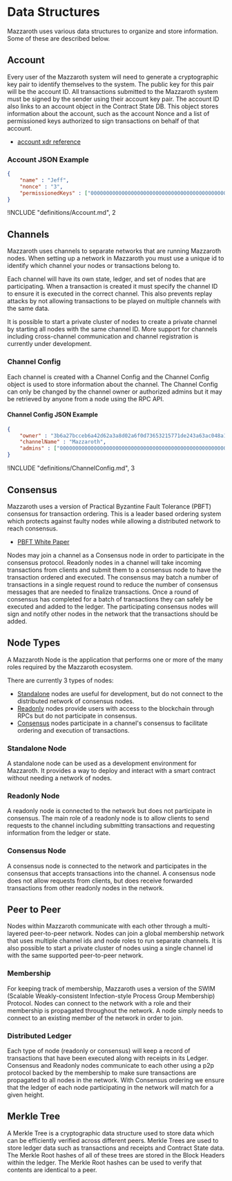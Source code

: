 # Data Structures

Mazzaroth uses various data structures to organize and store information.
Some of these are described below.

## Account

Every user of the Mazzaroth system will need to generate a cryptographic key pair
to identify themselves to the system. The public key for this pair will be the
account ID. All transactions submitted to the Mazzaroth system must be signed
by the sender using their account key pair. The account ID also links to an
account object in the Contract State DB. This object stores information about
the account, such as the account Nonce and a list of permissioned keys
authorized to sign transactions on behalf of that account.

- [account xdr reference](https://github.com/kochavalabs/mazzaroth-xdr/blob/master/idl/account.x)

### Account JSON Example

```JSON
{
    "name" : "Jeff",
    "nonce" : "3",
    "permissionedKeys" : ["0000000000000000000000000000000000000000000000000000000000000000"]
}
```

!INCLUDE "definitions/Account.md", 2

## Channels

Mazzaroth uses channels to separate networks that are running Mazzaroth nodes.
When setting up a network in Mazzaroth you must use a unique id to identify
which channel your nodes or transactions belong to.

Each channel will have its own state, ledger, and set of nodes that are participating.
When a transaction is created it must specify the channel ID to ensure it is executed
in the correct channel. This also prevents replay attacks by not allowing transactions
to be played on multiple channels with the same data.

It is possible to start a private cluster of nodes to create a private channel
by starting all nodes with the same channel ID. More support for channels including
cross-channel communication and channel registration is currently under development.

### Channel Config

Each channel is created with a Channel Config and the Channel Config object is
used to store information about the channel. The Channel Config can only be
changed by the channel owner or authorized admins but it may be retrieved by
anyone from a node using the RPC API.

#### Channel Config JSON Example

```JSON
{
    "owner" : "3b6a27bcceb6a42d62a3a8d02a6f0d73653215771de243a63ac048a18b59da29",
    "channelName" : "Mazzaroth",
    "admins" : ["0000000000000000000000000000000000000000000000000000000000000000"]
}
```

!INCLUDE "definitions/ChannelConfig.md", 3

## Consensus

Mazzaroth uses a version of Practical Byzantine Fault Tolerance (PBFT) consensus
for transaction ordering. This is a leader based ordering system which protects
against faulty nodes while allowing a distributed network to reach consensus.

- [PBFT White Paper](http://pmg.csail.mit.edu/papers/osdi99.pdf)

Nodes may join a channel as a Consensus node in order to participate in the
consensus protocol. Readonly nodes in a channel will take incoming transactions
from clients and submit them to a consensus node to have the transaction ordered
and executed. The consensus may batch a number of transactions in a single
request round to reduce the number of consensus messages that are needed to
finalize transactions. Once a round of consensus has completed for a batch of
transactions they can safely be executed and added to the ledger.
The participating consensus nodes will sign and notify other nodes in the network
that the transactions should be added.

## Node Types

A Mazzaroth Node is the application that performs one or more of the many roles
required by the Mazzaroth ecosystem.

There are currently 3 types of nodes:

- [Standalone](#Standalone-Node) nodes are useful for development, but do not connect
to the distributed network of consensus nodes.
- [Readonly](#Readonly-Node) nodes provide users with access to the blockchain through
RPCs but do not participate in consensus.
- [Consensus](#Consensus-Node) nodes participate in a channel's consensus to facilitate
ordering and execution of transactions.

### Standalone Node

A standalone node can be used as a development environment for Mazzaroth.
It provides a way to deploy and interact with a smart contract without
needing a network of nodes.

### Readonly Node

A readonly node is connected to the network but does not participate in consensus.
The main role of a readonly node is to allow clients to send requests to the channel
including submitting transactions and requesting information from the ledger or state.

### Consensus Node

A consensus node is connected to the network and participates in
the consensus that accepts transactions into the channel.
A consensus node does not allow requests from clients,
but does receive forwarded transactions from other readonly nodes in the network.

## Peer to Peer

Nodes within Mazzaroth communicate with each other
through a multi-layered peer-to-peer network.
Nodes can join a global membership network that uses multiple channel ids and
node roles to run separate channels.
It is also possible to start a private cluster of nodes using
a single channel id with the same supported peer-to-peer network.

### Membership

For keeping track of membership, Mazzaroth uses a version of the
SWIM (Scalable Weakly-consistent Infection-style Process Group Membership) Protocol.
Nodes can connect to the network with a role and their membership is propagated
throughout the network. A node simply needs to connect to an existing member
of the network in order to join.

### Distributed Ledger

Each type of node (readonly or consensus) will keep a record of transactions
that have been executed along with receipts in its Ledger.
Consensus and Readonly nodes communicate to each other using a p2p protocol
backed by the membership to make sure transactions are propagated to all nodes
in the network. With Consensus ordering we ensure that the ledger of each node
participating in the network will match for a given height.

## Merkle Tree

A Merkle Tree is a cryptographic data structure used to store data which can be
efficiently verified across different peers. Merkle Trees are used to store
ledger data such as transactions and receipts and Contract State data. The
Merkle Root hashes of all of these trees are stored in the Block Headers within
the ledger. The Merkle Root hashes can be used to verify that contents are identical
to a peer.
